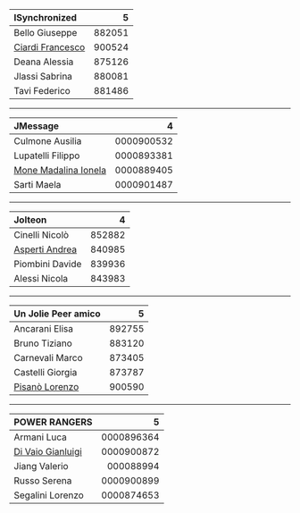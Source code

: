 |ISynchronized|5|
|:-|-:|
|Bello Giuseppe|882051|
|[Ciardi Francesco](mailto:francesco.ciardi@studio.unibo.it)|900524|
|Deana Alessia|875126|
|Jlassi Sabrina|880081|
|Tavi Federico|881486|

---

|JMessage|4|
|:-|-:|
|Culmone Ausilia|0000900532|
|Lupatelli Filippo|0000893381|
|[Mone Madalina Ionela](mailto:madalina.mone@studio.unibo.it)|0000889405|
|Sarti Maela|0000901487|

---

|Jolteon|4|
|:-|-:|
|Cinelli Nicolò|852882|
|[Asperti Andrea](mailto:andrea.asperti2@studio.unibo.it)|840985|
|Piombini Davide|839936|
|Alessi Nicola|843983|
 
---

|Un Jolie Peer amico|5|
|:-|-:|
|Ancarani Elisa|892755 |
|Bruno Tiziano|883120|
|Carnevali Marco|873405|
|Castelli Giorgia|873787|
|[Pisanò Lorenzo](mailto:lorenzo.pisano@studio.unibo.it)|900590|

---

|POWER RANGERS|5|
|:-|-:|
|Armani Luca|0000896364|
|[Di Vaio Gianluigi](mailto:gianluigi.divaio@studio.unibo.it)|0000900872|
|Jiang Valerio|000088994|
|Russo Serena|0000900899|
|Segalini Lorenzo|0000874653|
